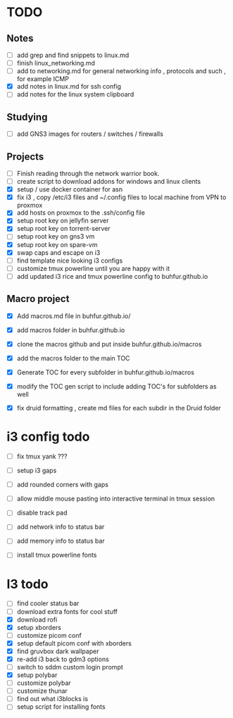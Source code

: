 
# TODO

## Notes 

- [ ] add grep and find snippets to linux.md
- [ ] finish linux_networking.md 
- [ ] add to networking.md for general networking info , protocols and such , for example ICMP 
- [x] add notes in linux.md for ssh config 
- [ ] add notes for the linux system clipboard 
## Studying 

- [ ] add GNS3 images for routers / switches / firewalls 

## Projects 
- [ ] Finish reading through the network warrior book.
- [ ] create script to download addons for windows and linux clients 
- [x] setup / use docker container for asn 
- [x] fix i3 , copy /etc/i3 files and ~/.config files to local machine from VPN to proxmox
- [x] add hosts on proxmox to the .ssh/config file 
- [x] setup root key on jellyfin server 
- [x] setup root key on torrent-server
- [ ] setup root key on gns3 vm 
- [x] setup root key on spare-vm 
- [x] swap caps and escape on i3 
- [ ] find template nice looking i3 configs 
- [ ] customize tmux powerline until you are happy with it 
- [ ] add updated i3 rice and tmux powerline config to buhfur.github.io
## Macro project 

- [x] Add macros.md file in buhfur.github.io/ 
- [x] add macros folder in buhfur.github.io
- [x] clone the macros github and put inside buhfur.github.io/macros
- [x] add the macros folder to the main TOC 
- [x] Generate TOC for every subfolder in buhfur.github.io/macros
- [x] modify the TOC gen script to include adding TOC's for subfolders as well 
- [x] fix druid formatting , create md files for each subdir in the Druid folder 



# i3 config todo 

- [ ] fix tmux yank ??? 
- [ ] setup i3 gaps 
- [ ] add rounded corners with gaps 
- [ ] allow middle mouse pasting into interactive terminal in tmux session 
- [ ] disable track pad  
- [ ] add network info to status bar 
- [ ] add memory info to status bar 
- [ ] install tmux powerline fonts 


# I3 todo 

- [ ] find cooler status bar 
- [ ] download extra fonts for cool stuff 
- [x] download rofi 
- [x] setup xborders 
- [ ] customize picom conf
- [x] setup default picom conf with xborders 
- [x] find gruvbox dark wallpaper 
- [x] re-add i3 back to gdm3 options 
- [ ] switch to sddm custom login prompt 
- [x] setup polybar 
- [ ] customize polybar 
- [ ] customize thunar 
- [ ] find out what i3blocks is 
- [ ] setup script for installing fonts 
